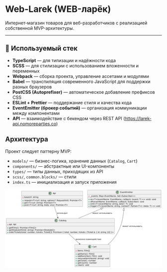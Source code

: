# Web-Larek (WEB-ларёк)

Интернет-магазин товаров для веб-разработчиков с реализацией собственной MVP-архитектуры.

---

## 🚀 Используемый стек

- **TypeScript** — для типизации и надёжности кода
- **SCSS** — для стилизации с использованием вложенности и переменных
- **Webpack** — сборка проекта, управление ассетами и модулями
- **Babel** — транспиляция современного JavaScript для поддержки разных браузеров
- **PostCSS (Autoprefixer)** — автоматическое добавление префиксов CSS
- **ESLint + Prettier** — поддержание стиля и качества кода
- **EventEmitter (брокер событий)** — организация коммуникации между компонентами
- **API** — взаимодействие с бекендом через REST API (https://larek-api.nomoreparties.co)

## Архитектура

Проект следует паттерну MVP:

- `models/` — бизнес-логика, хранение данных (`Catalog`, `Cart`)
- `components/` — абстрактные или UI-компоненты
- `types/` — типы данных, приходящих из API
- `scss/`, `common.blocks/` — стили
- `index.ts` — инициализация и запуск приложения

![UML-схема классов](src/images/diagram.png)
